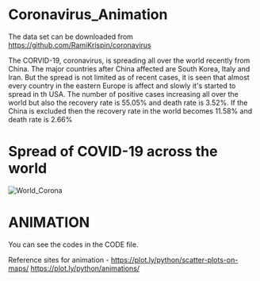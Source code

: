# Coronavirus_Animation

The data set can be downloaded from https://github.com/RamiKrispin/coronavirus

The CORVID-19, coronavirus, is spreading all over the world recently from China. The major countries after China affected are South Korea, Italy and 
Iran. But the spread is not limited as of recent cases, it is seen that almost every country in the eastern Europe is affect and slowly it's started 
to spread in th USA.
The number of positive cases increasing all over the world but also the recovery rate is 55.05% and death rate is 3.52%.
If the China is excluded then the recovery rate in the world becomes 11.58% and death rate is 2.66%

# Spread of COVID-19 across the world 
![World_Corona](https://user-images.githubusercontent.com/47153425/76369148-f0db1800-6308-11ea-8f59-642206e5ea93.PNG)

# ANIMATION
You can see the codes in the CODE file.

Reference sites for animation - https://plot.ly/python/scatter-plots-on-maps/   https://plot.ly/python/animations/
                                
